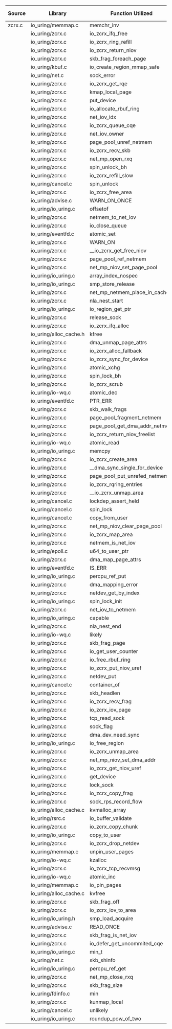 | Source | Library | Function Utilized | Times Used |
|--------|---------|-------------------|------------|
| zcrx.c | io_uring/memmap.c | memchr_inv | 1 |
| | io_uring/zcrx.c | io_zcrx_ifq_free | 2 |
| | io_uring/zcrx.c | io_zcrx_ring_refill | 1 |
| | io_uring/zcrx.c | io_zcrx_return_niov | 3 |
| | io_uring/zcrx.c | skb_frag_foreach_page | 1 |
| | io_uring/kbuf.c | io_create_region_mmap_safe | 1 |
| | io_uring/net.c | sock_error | 1 |
| | io_uring/zcrx.c | io_zcrx_get_rqe | 1 |
| | io_uring/zcrx.c | kmap_local_page | 2 |
| | io_uring/zcrx.c | put_device | 1 |
| | io_uring/zcrx.c | io_allocate_rbuf_ring | 1 |
| | io_uring/zcrx.c | net_iov_idx | 4 |
| | io_uring/zcrx.c | io_zcrx_queue_cqe | 2 |
| | io_uring/zcrx.c | net_iov_owner | 1 |
| | io_uring/zcrx.c | page_pool_unref_netmem | 2 |
| | io_uring/zcrx.c | io_zcrx_recv_skb | 1 |
| | io_uring/zcrx.c | net_mp_open_rxq | 1 |
| | io_uring/zcrx.c | spin_unlock_bh | 5 |
| | io_uring/zcrx.c | io_zcrx_refill_slow | 1 |
| | io_uring/cancel.c | spin_unlock | 2 |
| | io_uring/zcrx.c | io_zcrx_free_area | 2 |
| | io_uring/advise.c | WARN_ON_ONCE | 5 |
| | io_uring/io_uring.c | offsetof | 2 |
| | io_uring/zcrx.c | netmem_to_net_iov | 2 |
| | io_uring/zcrx.c | io_close_queue | 2 |
| | io_uring/eventfd.c | atomic_set | 1 |
| | io_uring/zcrx.c | WARN_ON | 2 |
| | io_uring/zcrx.c | __io_zcrx_get_free_niov | 2 |
| | io_uring/zcrx.c | page_pool_ref_netmem | 1 |
| | io_uring/zcrx.c | net_mp_niov_set_page_pool | 1 |
| | io_uring/io_uring.c | array_index_nospec | 1 |
| | io_uring/io_uring.c | smp_store_release | 1 |
| | io_uring/zcrx.c | net_mp_netmem_place_in_cache | 2 |
| | io_uring/zcrx.c | nla_nest_start | 1 |
| | io_uring/io_uring.c | io_region_get_ptr | 1 |
| | io_uring/zcrx.c | release_sock | 1 |
| | io_uring/zcrx.c | io_zcrx_ifq_alloc | 1 |
| | io_uring/alloc_cache.h | kfree | 2 |
| | io_uring/zcrx.c | dma_unmap_page_attrs | 2 |
| | io_uring/zcrx.c | io_zcrx_alloc_fallback | 1 |
| | io_uring/zcrx.c | io_zcrx_sync_for_device | 2 |
| | io_uring/zcrx.c | atomic_xchg | 1 |
| | io_uring/zcrx.c | spin_lock_bh | 4 |
| | io_uring/zcrx.c | io_zcrx_scrub | 1 |
| | io_uring/io-wq.c | atomic_dec | 1 |
| | io_uring/eventfd.c | PTR_ERR | 1 |
| | io_uring/zcrx.c | skb_walk_frags | 1 |
| | io_uring/zcrx.c | page_pool_fragment_netmem | 1 |
| | io_uring/zcrx.c | page_pool_get_dma_addr_netmem | 2 |
| | io_uring/zcrx.c | io_zcrx_return_niov_freelist | 2 |
| | io_uring/io-wq.c | atomic_read | 2 |
| | io_uring/io_uring.c | memcpy | 1 |
| | io_uring/zcrx.c | io_zcrx_create_area | 1 |
| | io_uring/zcrx.c | __dma_sync_single_for_device | 1 |
| | io_uring/zcrx.c | page_pool_put_unrefed_netmem | 1 |
| | io_uring/zcrx.c | io_zcrx_rqring_entries | 1 |
| | io_uring/zcrx.c | __io_zcrx_unmap_area | 2 |
| | io_uring/cancel.c | lockdep_assert_held | 3 |
| | io_uring/cancel.c | spin_lock | 2 |
| | io_uring/cancel.c | copy_from_user | 3 |
| | io_uring/zcrx.c | net_mp_niov_clear_page_pool | 1 |
| | io_uring/zcrx.c | io_zcrx_map_area | 1 |
| | io_uring/zcrx.c | netmem_is_net_iov | 1 |
| | io_uring/epoll.c | u64_to_user_ptr | 5 |
| | io_uring/zcrx.c | dma_map_page_attrs | 1 |
| | io_uring/eventfd.c | IS_ERR | 1 |
| | io_uring/io_uring.c | percpu_ref_put | 1 |
| | io_uring/zcrx.c | dma_mapping_error | 1 |
| | io_uring/zcrx.c | netdev_get_by_index | 1 |
| | io_uring/io_uring.c | spin_lock_init | 3 |
| | io_uring/zcrx.c | net_iov_to_netmem | 8 |
| | io_uring/io_uring.c | capable | 1 |
| | io_uring/zcrx.c | nla_nest_end | 1 |
| | io_uring/io-wq.c | likely | 1 |
| | io_uring/zcrx.c | skb_frag_page | 1 |
| | io_uring/zcrx.c | io_get_user_counter | 4 |
| | io_uring/zcrx.c | io_free_rbuf_ring | 1 |
| | io_uring/zcrx.c | io_zcrx_put_niov_uref | 1 |
| | io_uring/zcrx.c | netdev_put | 2 |
| | io_uring/cancel.c | container_of | 1 |
| | io_uring/zcrx.c | skb_headlen | 4 |
| | io_uring/zcrx.c | io_zcrx_recv_frag | 1 |
| | io_uring/zcrx.c | io_zcrx_iov_page | 1 |
| | io_uring/zcrx.c | tcp_read_sock | 1 |
| | io_uring/zcrx.c | sock_flag | 2 |
| | io_uring/zcrx.c | dma_dev_need_sync | 1 |
| | io_uring/io_uring.c | io_free_region | 1 |
| | io_uring/zcrx.c | io_zcrx_unmap_area | 1 |
| | io_uring/zcrx.c | net_mp_niov_set_dma_addr | 2 |
| | io_uring/zcrx.c | io_zcrx_get_niov_uref | 2 |
| | io_uring/zcrx.c | get_device | 1 |
| | io_uring/zcrx.c | lock_sock | 1 |
| | io_uring/zcrx.c | io_zcrx_copy_frag | 1 |
| | io_uring/zcrx.c | sock_rps_record_flow | 1 |
| | io_uring/alloc_cache.c | kvmalloc_array | 3 |
| | io_uring/rsrc.c | io_buffer_validate | 1 |
| | io_uring/zcrx.c | io_zcrx_copy_chunk | 2 |
| | io_uring/io_uring.c | copy_to_user | 3 |
| | io_uring/zcrx.c | io_zcrx_drop_netdev | 2 |
| | io_uring/memmap.c | unpin_user_pages | 1 |
| | io_uring/io-wq.c | kzalloc | 2 |
| | io_uring/zcrx.c | io_zcrx_tcp_recvmsg | 1 |
| | io_uring/io-wq.c | atomic_inc | 1 |
| | io_uring/memmap.c | io_pin_pages | 1 |
| | io_uring/alloc_cache.c | kvfree | 4 |
| | io_uring/zcrx.c | skb_frag_off | 2 |
| | io_uring/zcrx.c | io_zcrx_iov_to_area | 4 |
| | io_uring/io_uring.h | smp_load_acquire | 1 |
| | io_uring/advise.c | READ_ONCE | 1 |
| | io_uring/zcrx.c | skb_frag_is_net_iov | 1 |
| | io_uring/zcrx.c | io_defer_get_uncommited_cqe | 1 |
| | io_uring/io_uring.c | min_t | 4 |
| | io_uring/net.c | skb_shinfo | 2 |
| | io_uring/io_uring.c | percpu_ref_get | 1 |
| | io_uring/zcrx.c | net_mp_close_rxq | 1 |
| | io_uring/zcrx.c | skb_frag_size | 1 |
| | io_uring/fdinfo.c | min | 1 |
| | io_uring/zcrx.c | kunmap_local | 2 |
| | io_uring/cancel.c | unlikely | 10 |
| | io_uring/io_uring.c | roundup_pow_of_two | 1 |